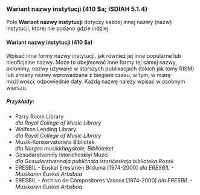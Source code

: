 ### Wariant nazwy instytucji (410 $a; ISDIAH 5.1.4)

Pole **Wariant nazwy instytucji** dotyczy każdej innej nazwy (nazw) instytucji, której nie podano gdzie indziej.

#### Wariant nazwy instytucji (410 $a)

Wpisać inne formy nazwy instytucji, jak również jej inne popularne lub nieoficjalne nazwy. Może to obejmować inne formy tej samej nazwy, akronimy, nazwy używane w starszych publikacjach (takich jak tomy RISM) lub zmiany nazwy wprowadzane z biegiem czasu, w tym, w miarę możliwości, odpowiednie daty. Każdą nazwę należy wpisać w osobnym wierszu.

##### Przykłady:

- Parry Room Library  
  _dla Royal College of Music Library_
- Wolfson Lending Library  
  _dla Royal College of Music Library_
- Musik-Konservatoriets Bibliotek  
  _dla Norges musikkhøgskole, Biblioteket_
- Gosudarstvennïy Istoricheskïyi Muzei  
  _dla Gosudarstvennaja publičnaja istoričeskaja biblioteka Rossii_
- ERESBIL - Euskal Ereslarien Bilduma [1974-2000] _dla ERESBIL - Musikaren Euskal Artxiboa_
- ERESBIL - Archivo de Compositores Vascos [1974-2000] _dla ERESBIL - Musikaren Euskal Artxiboa_ 
